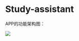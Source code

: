 # Study-assistant

APP的功能架构图：

![](http://yqall02.baidupcs.com/file/63c75435bfc0c580862ea9a49913c2c2?bkt=p3-140063c75435bfc0c580862ea9a49913c2c25b7904b5000000008bf6&fid=3641365279-250528-503618936770303&time=1460679375&sign=FDTAXGERBH-DCb740ccc5511e5e8fedcff06b081203-hBC5liHWoYD5X%2F4BpB4efEKMVJY%3D&to=qyac&fm=Yan,B,T,t&sta_dx=0&sta_cs=0&sta_ft=jpg&sta_ct=1&fm2=Yangquan,B,T,t&newver=1&newfm=1&secfm=1&flow_ver=3&pkey=140063c75435bfc0c580862ea9a49913c2c25b7904b5000000008bf6&expires=8h&rt=pr&r=958233295&mlogid=2443239373800972487&vuk=3641365279&vbdid=3819557604&fin=APP%E6%9E%B6%E6%9E%84%E5%9B%BE.jpg&fn=APP%E6%9E%B6%E6%9E%84%E5%9B%BE.jpg&slt=pm&uta=0&rtype=1&iv=0&isw=0&dp-logid=2443239373800972487&dp-callid=0.1.1)
